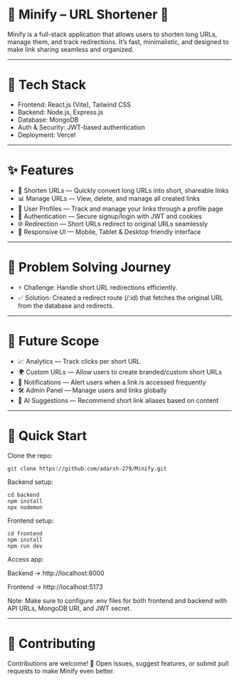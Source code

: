 # 🔗 Minify – URL Shortener 🚀

Minify is a full-stack application that allows users to shorten long URLs, manage them, and track redirections. It’s fast, minimalistic, and designed to make link sharing seamless and organized.

---

# 🧰 Tech Stack

- Frontend: React.js (Vite), Tailwind CSS
- Backend: Node.js, Express.js
- Database: MongoDB
- Auth & Security: JWT-based authentication
- Deployment: Vercel

---

# ✨ Features

- 🔗 Shorten URLs — Quickly convert long URLs into short, shareable links
- 📊 Manage URLs — View, delete, and manage all created links
- 👤 User Profiles — Track and manage your links through a profile page
- 🔑 Authentication — Secure signup/login with JWT and cookies
- 🌐 Redirection — Short URLs redirect to original URLs seamlessly
- 📱 Responsive UI — Mobile, Tablet & Desktop friendly interface

---

# 🧠 Problem Solving Journey

- ⚡ Challenge: Handle short URL redirections efficiently.
- ✅ Solution: Created a redirect route (/:id) that fetches the original URL from the database and redirects.


---

# 🔮 Future Scope

- 📈 Analytics — Track clicks per short URL
- 🌍 Custom URLs — Allow users to create branded/custom short URLs
- 🔔 Notifications — Alert users when a link is accessed frequently
- 🛠️ Admin Panel — Manage users and links globally
- 🤖 AI Suggestions — Recommend short link aliases based on content

---

# 🚀 Quick Start

Clone the repo:

```
git clone https://github.com/adarsh-279/Minify.git
```


Backend setup:

```
cd backend
npm install
npx nodemon
```

Frontend setup:

```
cd frontend
npm install
npm run dev
```

Access app:

Backend → http://localhost:8000

Frontend → http://localhost:5173

Note: Make sure to configure .env files for both frontend and backend with API URLs, MongoDB URI, and JWT secret.

---

# 🤝 Contributing

Contributions are welcome! 🎉
Open issues, suggest features, or submit pull requests to make Minify even better.
